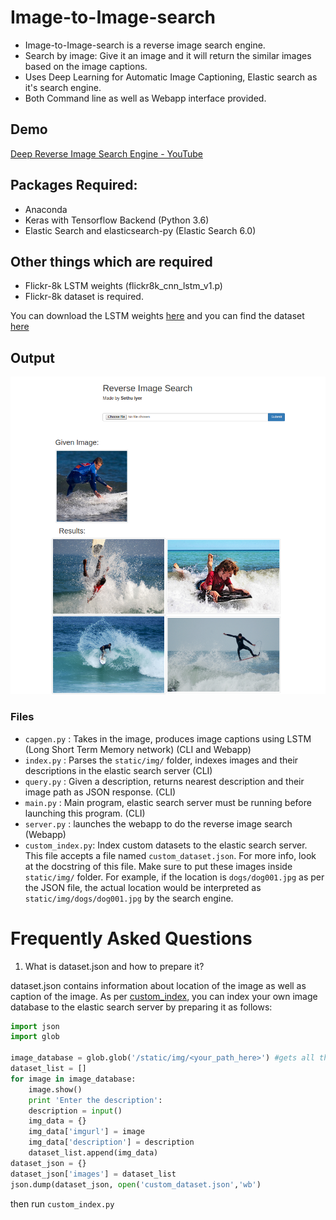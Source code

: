 # Image-to-Image-search
* Image-to-Image-search is a reverse image search engine. 
* Search by image: Give it an image and it will return the similar images based on the image captions.
* Uses Deep Learning for Automatic Image Captioning, Elastic search as it's search engine.
* Both Command line as well as Webapp interface provided.

## Demo
[Deep Reverse Image Search Engine - YouTube](https://www.youtube.com/watch?v=xNUL2IHl4tQ)


## Packages Required:
* Anaconda
* Keras with Tensorflow Backend (Python 3.6)
* Elastic Search and elasticsearch-py (Elastic Search 6.0)

## Other things which are required
* Flickr-8k LSTM weights (flickr8k\_cnn\_lstm\_v1.p)
* Flickr-8k dataset is required.

You can download the LSTM weights [here](https://cs.stanford.edu/people/karpathy/neuraltalk/flickr8k_cnn_lstm_v1.zip) and 
you can find the dataset [here](https://forms.illinois.edu/sec/1713398)
## Output
<img src="webapp.png">

### Files
* `capgen.py` : Takes in the image, produces image captions using LSTM (Long Short Term Memory network) (CLI and Webapp)
* `index.py` : Parses the `static/img/` folder, indexes images and their descriptions in the elastic search server (CLI)
* `query.py` : Given a description, returns nearest description and their image path as JSON response. (CLI)
* `main.py` : Main program, elastic search server must be running before launching this program. (CLI)
* `server.py` : launches the webapp to do the reverse image search (Webapp)
* `custom_index.py`: Index custom datasets to the elastic search server. This file accepts a file named `custom_dataset.json`. For more info, look at the docstring of this file.
Make sure to put these images inside `static/img/` folder. For example, if the location is `dogs/dog001.jpg` as per the JSON file, the actual location would be interpreted as `static/img/dogs/dog001.jpg` by the search engine. 

# Frequently Asked Questions
1. What is dataset.json and how to prepare it?

dataset.json contains information about location of the image as well as caption of the image. As per [custom_index](https://github.com/sethuiyer/Image-to-Image-search/blob/master/custom_index.py), you can index your own image database to the elastic search server by preparing it as follows:

```python
import json
import glob

image_database = glob.glob('/static/img/<your_path_here>') #gets all the image path from the desired folder
dataset_list = []
for image in image_database:
    image.show()
    print 'Enter the description':
    description = input()
    img_data = {}
    img_data['imgurl'] = image
    img_data['description'] = description
    dataset_list.append(img_data)
dataset_json = {}
dataset_json['images'] = dataset_list
json.dump(dataset_json, open('custom_dataset.json','wb')
```

then run `custom_index.py`


    
